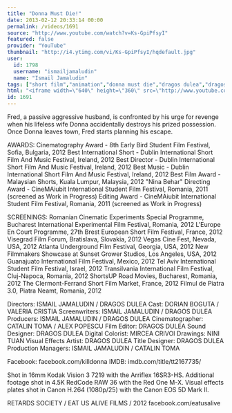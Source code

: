 ```yaml
---
title: "Donna Must Die!"
date: 2013-02-12 20:33:14 00:00
permalink: /videos/1691
source: "http://www.youtube.com/watch?v=Ks-GpiPfsyI"
featured: false
provider: "YouTube"
thumbnail: "http://i4.ytimg.com/vi/Ks-GpiPfsyI/hqdefault.jpg"
user:
  id: 1798
  username: "ismailjamaludin"
  name: "Ismail Jamaludin"
tags: ["short film","animation","donna must die","dragos dulea","dragos","ismail jamaludin","ismail","film noir","tuan nini","red dress","murder","hitchcock"]
html: "<iframe width=\"640\" height=\"360\" src=\"http://www.youtube.com/embed/Ks-GpiPfsyI?wmode=transparent&feature=oembed\" frameborder=\"0\" allowfullscreen></iframe>"
id: 1691
---
```


Fred, a passive aggressive husband, is confronted by his urge for revenge when his lifeless wife Donna accidentally destroys his prized possession. Once Donna leaves town, Fred starts planning his escape.

AWARDS:
Cinematography Award - 8th Early Bird Student Film Festival, Sofia, Bulgaria, 2012
Best International Short - Dublin International Short Film And Music Festival, Ireland, 2012
Best Director - Dublin International Short Film And Music Festival, Ireland, 2012
Best Music - Dublin International Short Film And Music Festival, Ireland, 2012
Best Film Award - Malaysian Shorts, Kuala Lumpur, Malaysia, 2012
"Nina Behar" Directing Award - CineMAiubit International Student Film Festival, Romania, 2011 (screened as Work in Progress)
Editing Award - CineMAiubit International Student Film Festival, Romania, 2011 (screened as Work in Progress)

SCREENINGS:
Romanian Cinematic Experiments Special Programme, Bucharest International Experimental Film Festival, Romania, 2012
L'Europe En Court Programme, 27th Brest European Short Film Festival, France, 2012
Visegrad Film Forum, Bratislava, Slovakia, 2012
Vegas Cine Fest, Nevada, USA, 2012
Atlanta Underground Film Festival, Georgia, USA, 2012
New Filmmakers Showcase at Sunset Grower Studios, Los Angeles, USA,  2012
Guanajuato International Film Festival, Mexico, 2012
Tel Aviv International Student Film Festival, Israel, 2012
Transilvania International Film Festival, Cluj-Napoca, Romania, 2012
ShortsUP Road Movies, Bucharest, Romania, 2012
The Clermont-Ferrand Short Film Market, France, 2012
Filmul de Piatra 3.0, Piatra Neamt, Romania, 2012

Directors: ISMAIL JAMALUDIN / DRAGOS DULEA
Cast: DORIAN BOGUTA / VALERIA CRISTIA
Screenwriters: ISMAIL JAMALUDIN / DRAGOS DULEA
Producers: ISMAIL JAMALUDIN / DRAGOS DULEA
Cinematographer: CATALIN TOMA / ALEX POPESCU
Film Editor: DRAGOS DULEA
Sound Designer: DRAGOS DULEA
Digital Colorist: MIRCEA CRIVOI
Drawings: NINI TUAN
Visual Effects Artist: DRAGOS DULEA
Title Designer: DRAGOS DULEA
Production Managers: ISMAIL JAMALUDIN / CATALIN TOMA

Facebook: facebook.com/killdonna
IMDB: imdb.com/title/tt2167735/

Shot in 16mm Kodak Vision 3 7219 with the Arriflex 16SR3-HS. Additional footage shot in 4.5K RedCode RAW 36 with the Red One M-X. Visual effects plates shot in Canon H.264 (1080p/25) with the Canon EOS 5D Mark II.

RETARDS SOCIETY / EAT US ALIVE FILMS / 2012
facebook.com/eatusalive